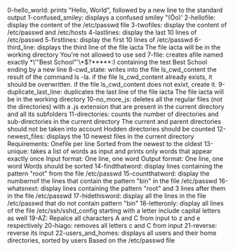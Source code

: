 0-hello_world: prints "Hello, World", followed by a new line to the standard output
1-confused_smiley: displays a confused smiley "(Ôo)'
2-hellofile: display the content of the /etc/passwd file
3-twofiles: display the content of /etc/passwd and /etc/hosts
4-lastlines: display the last 10 lines of /etc/passwd
5-firstlines: display the first 10 lines of /etc/passwd
6-third_line: displays the third line of the file iacta
	The file iacta will be in the working directory
	You're not allowed to use sed
7-file: creates afile named exactly \*\\'"Best School"\'\\*$\?\*\*\*\*\*:) containing the test Best School ending by a new line
8-cwd_state: writes into the file ls_cwd_content the result of the command ls -la. if the file ls_cwd_content already exists, it should be overwritten. if the file ls_cwd_content does not exixt, create it.
9-duplicate_last_line: duplicates the last line of the file iacta
	The file iacta will be in the working directory
10-no_more_js: deletes all the regular files (not the directories) with a .js extension that are present in the current directory and all its subfolders
11-directories: counts the number of directories and sub-directories in the current directory
	The current and parent directories should not be taken into account
	Hodden directories should be counted
12-newest_files: displays the 10 newest files in the current directory
Requirements:
	Onefile per line
	Sorted from the newest to the oldest
13-unique: takes a list of words as input and prints only words that appear exactly once
	Input format: One line, one word
	Output format: One line, one word
	Words should be sorted
14-findthatword: display lines containing the pattern "root" from the file /etc/passwd
15-countthatword: display the numbernof the lines that contain the pattern "bin" in the file /etc/passwd
16-whatsnext: display lines containing the pattern "root" and 3 lines after them in the file /etc/passwd
17-hidethisword: display all the lines in the file /etc/passwd that do not contain pattern "bin"
18-letteronly: display all lines of the file /etc/ssh/sshd_config starting with a letter
	include capital letters as well
19-AZ: Repalce all characters A and C from input to z and e respectively
20-hiago: removes all letters c and C from input
21-reverse: reverse its input
22-users_and_homes: displays all users and their home directories, sorted by users
	Based on the /etc/passwd file
